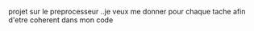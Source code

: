 projet sur le preprocesseur ..je veux me donner pour chaque tache afin d'etre coherent dans mon code 
